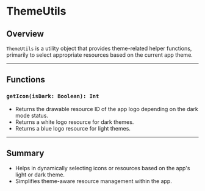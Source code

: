 # ThemeUtils

## Overview

`ThemeUtils` is a utility object that provides theme-related helper functions, primarily to select appropriate resources based on the current app theme.

---

## Functions

### `getIcon(isDark: Boolean): Int`

* Returns the drawable resource ID of the app logo depending on the dark mode status.
* Returns a white logo resource for dark themes.
* Returns a blue logo resource for light themes.

---

## Summary

* Helps in dynamically selecting icons or resources based on the app's light or dark theme.
* Simplifies theme-aware resource management within the app.
